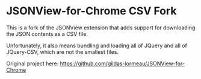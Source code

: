JSONView-for-Chrome CSV Fork
===================

This is a fork of the JSONView extension that adds support for
downloading the JSON contents as a CSV file.

Unfortunately, it also means bundling and loading all of JQuery and
all of JQuery-CSV, which are not the smallest files.

Original project here: https://github.com/gildas-lormeau/JSONView-for-Chrome
